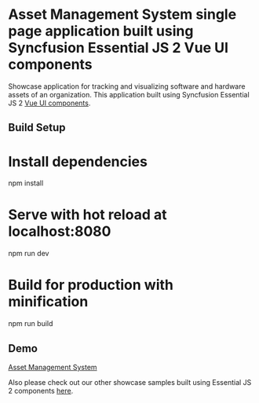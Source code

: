 # Asset Management System single page application built using Syncfusion Essential JS 2 Vue UI components
Showcase application for tracking and visualizing software and hardware assets of an organization. This application built using Syncfusion Essential JS 2 [Vue UI components](https://www.syncfusion.com/products/vue).

## Build Setup


# Install dependencies
   npm install

# Serve with hot reload at localhost:8080
   npm run dev

# Build for production with minification
   npm run build

## Demo

[Asset Management System](https://ej2.syncfusion.com/showcase/vue/assetmanagement)

Also please check out our other showcase samples built using Essential JS 2 components [here](https://ej2.syncfusion.com/home/vue.html).
